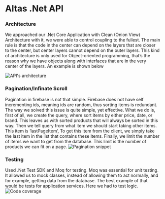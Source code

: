# Altas .Net API


### Architecture
We approached our .Net Core Application with Clean (Onion View) Architecture with it, we were able to control coupling to the fullest. The main rule is that the code in the center can depend on the layers that are closer to the center, but center layers cannot depend on the outer layers. This kind of architecture is only used for Object-oriented programming, that’s the reason why we have objects along with interfaces that are in the very center of the layers. An example is shown below

![API's architecture](https://i.imgur.com/ZUnFhiR.png)

### Pagination/Infinate Scroll
Pagination in firebase is not that simple. Firebase does not have self incrementing ids, meaning ids are random, thus sorting items is redundant. The way we solved this issue is quite simple, yet effective. What we do is, first of all, we create the query, where sort items by either price, date, or brand. This leaves us with sorted products that will always be sorted in this way. Then we tell query from what item we should start taking other items. This item is ‘lastPageItem’, To get this item from the client, we simply take the last item in the list that contains these items. Finally, we limit the number of items we want to get from the database. This limit is the number of products we can fit on a page.
![Pagination snippet](https://user-images.githubusercontent.com/32477822/161393391-34677cae-6a06-452b-9049-f5697e909cdb.png)

### Testing
Used .Net Test SDK and Moq for testing. Moq was essential for unit testing. It allowed us to mock classes, instead of allowing them to act normally, and for example, getting data from the database. The best example of that would be tests for application services. Here we had to test logic. 
![Code coverage](https://user-images.githubusercontent.com/32477822/161393486-3675073e-e284-4135-aebf-fa81927add91.png)
